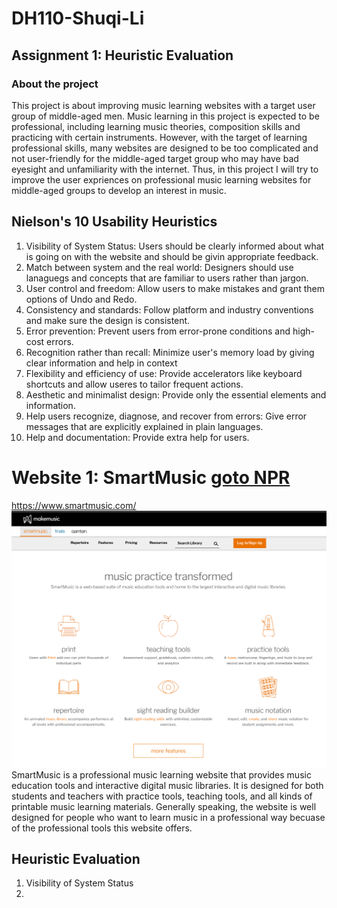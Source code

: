 # DH110-Shuqi-Li
## Assignment 1: Heuristic Evaluation 
### About the project 
This project is about improving music learning websites with a target user group of middle-aged men. Music learning in this project is expected to be professional, including learning music theories, composition skills and practicing with certain instruments. However, with the target of learning professional skills, many websites are designed to be too complicated and not user-friendly for the middle-aged target group who may have bad eyesight and unfamiliarity with the internet. Thus, in this project I will try to improve the user expriences on professional music learning websites for middle-aged groups to develop an interest in music. 

## Nielson's 10 Usability Heuristics 
1. Visibility of System Status: Users should be clearly informed about what is going on with the website and should be givin appropriate feedback. 
2. Match between system and the real world: Designers should use lanaguegs and concepts that are familiar to users rather than jargon. 
3. User control and freedom: Allow users to make mistakes and grant them options of Undo and Redo. 
4. Consistency and standards: Follow platform and industry conventions and make sure the design is consistent. 
5. Error prevention: Prevent users from error-prone conditions and high-cost errors. 
6. Recognition rather than recall: Minimize user's memory load by giving clear information and help in context 
7. Flexibility and efficiency of use: Provide accelerators like keyboard shortcuts and allow useres to tailor frequent actions. 
8. Aesthetic and minimalist design: Provide only the essential elements and information. 
9. Help users recognize, diagnose, and recover from errors: Give error messages that are explicitly explained in plain languages. 
10. Help and documentation: Provide extra help for users. 

# Website 1: SmartMusic [goto NPR](https://www.smartmusic.com/)
https://www.smartmusic.com/
![website1-screenshot](./website1-screenshot.png)
SmartMusic is a professional music learning website that provides music education tools and interactive digital music libraries. It is designed for both students and teachers with practice tools, teaching tools, and all kinds of printable music learning materials. Generally speaking, the website is well designed for people who want to learn music in a professional way becuase of the professional tools this website offers. 

## Heuristic Evaluation 
1. Visibility of System Status 
2. 
